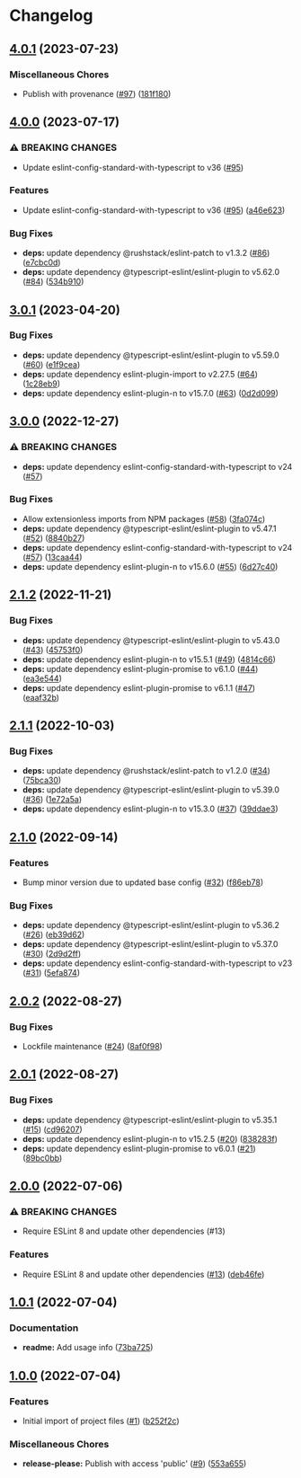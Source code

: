 # Changelog

## [4.0.1](https://github.com/meyfa/eslint-config/compare/v4.0.0...v4.0.1) (2023-07-23)


### Miscellaneous Chores

* Publish with provenance ([#97](https://github.com/meyfa/eslint-config/issues/97)) ([181f180](https://github.com/meyfa/eslint-config/commit/181f18049020ade5cf0f58003ac919b60baae671))

## [4.0.0](https://github.com/meyfa/eslint-config/compare/v3.0.1...v4.0.0) (2023-07-17)


### ⚠ BREAKING CHANGES

* Update eslint-config-standard-with-typescript to v36 ([#95](https://github.com/meyfa/eslint-config/issues/95))

### Features

* Update eslint-config-standard-with-typescript to v36 ([#95](https://github.com/meyfa/eslint-config/issues/95)) ([a46e623](https://github.com/meyfa/eslint-config/commit/a46e623f84b38fed48b38594ddd22f1f5718ec54))


### Bug Fixes

* **deps:** update dependency @rushstack/eslint-patch to v1.3.2 ([#86](https://github.com/meyfa/eslint-config/issues/86)) ([e7cbc0d](https://github.com/meyfa/eslint-config/commit/e7cbc0d790d7275c1f2a46686421e46998b91bc7))
* **deps:** update dependency @typescript-eslint/eslint-plugin to v5.62.0 ([#84](https://github.com/meyfa/eslint-config/issues/84)) ([534b910](https://github.com/meyfa/eslint-config/commit/534b910fa58652baf6d44e2c3d385123d960eeec))

## [3.0.1](https://github.com/meyfa/eslint-config/compare/v3.0.0...v3.0.1) (2023-04-20)


### Bug Fixes

* **deps:** update dependency @typescript-eslint/eslint-plugin to v5.59.0 ([#60](https://github.com/meyfa/eslint-config/issues/60)) ([e1f9cea](https://github.com/meyfa/eslint-config/commit/e1f9cea1d964bd5dfc75e6fe2af81387dadd2cdc))
* **deps:** update dependency eslint-plugin-import to v2.27.5 ([#64](https://github.com/meyfa/eslint-config/issues/64)) ([1c28eb9](https://github.com/meyfa/eslint-config/commit/1c28eb9aeee7d7a67b039d0c562075085cb268c1))
* **deps:** update dependency eslint-plugin-n to v15.7.0 ([#63](https://github.com/meyfa/eslint-config/issues/63)) ([0d2d099](https://github.com/meyfa/eslint-config/commit/0d2d099a35059a5e0792e9a5b8ac608c9f776865))

## [3.0.0](https://github.com/meyfa/eslint-config/compare/v2.1.2...v3.0.0) (2022-12-27)


### ⚠ BREAKING CHANGES

* **deps:** update dependency eslint-config-standard-with-typescript to v24 ([#57](https://github.com/meyfa/eslint-config/issues/57))

### Bug Fixes

* Allow extensionless imports from NPM packages ([#58](https://github.com/meyfa/eslint-config/issues/58)) ([3fa074c](https://github.com/meyfa/eslint-config/commit/3fa074c9a6379b017f8986d63cbb4d6c245a878e))
* **deps:** update dependency @typescript-eslint/eslint-plugin to v5.47.1 ([#52](https://github.com/meyfa/eslint-config/issues/52)) ([8840b27](https://github.com/meyfa/eslint-config/commit/8840b27feb9940ee3ba6750da6719736b62c0740))
* **deps:** update dependency eslint-config-standard-with-typescript to v24 ([#57](https://github.com/meyfa/eslint-config/issues/57)) ([13caa44](https://github.com/meyfa/eslint-config/commit/13caa44cc8e46255d3df489a0e33445bbccd86f7))
* **deps:** update dependency eslint-plugin-n to v15.6.0 ([#55](https://github.com/meyfa/eslint-config/issues/55)) ([6d27c40](https://github.com/meyfa/eslint-config/commit/6d27c404f1545300f35492ca0f53c8cb6441556d))

## [2.1.2](https://github.com/meyfa/eslint-config/compare/v2.1.1...v2.1.2) (2022-11-21)


### Bug Fixes

* **deps:** update dependency @typescript-eslint/eslint-plugin to v5.43.0 ([#43](https://github.com/meyfa/eslint-config/issues/43)) ([45753f0](https://github.com/meyfa/eslint-config/commit/45753f0515e56dd9e2176cc85ff70ed459be5582))
* **deps:** update dependency eslint-plugin-n to v15.5.1 ([#49](https://github.com/meyfa/eslint-config/issues/49)) ([4814c66](https://github.com/meyfa/eslint-config/commit/4814c6604a76bbc84a7c5db1a2405cf39066c498))
* **deps:** update dependency eslint-plugin-promise to v6.1.0 ([#44](https://github.com/meyfa/eslint-config/issues/44)) ([ea3e544](https://github.com/meyfa/eslint-config/commit/ea3e5444de429a1b435680158de7dede77d08d6c))
* **deps:** update dependency eslint-plugin-promise to v6.1.1 ([#47](https://github.com/meyfa/eslint-config/issues/47)) ([eaaf32b](https://github.com/meyfa/eslint-config/commit/eaaf32b054233b3874f8a5fb76a18c299239c866))

## [2.1.1](https://github.com/meyfa/eslint-config/compare/v2.1.0...v2.1.1) (2022-10-03)


### Bug Fixes

* **deps:** update dependency @rushstack/eslint-patch to v1.2.0 ([#34](https://github.com/meyfa/eslint-config/issues/34)) ([75bca30](https://github.com/meyfa/eslint-config/commit/75bca30e78d35ae5746ef30581efa9bdf8cd0603))
* **deps:** update dependency @typescript-eslint/eslint-plugin to v5.39.0 ([#36](https://github.com/meyfa/eslint-config/issues/36)) ([1e72a5a](https://github.com/meyfa/eslint-config/commit/1e72a5aa833e584503e1f176e04c528edab49ccf))
* **deps:** update dependency eslint-plugin-n to v15.3.0 ([#37](https://github.com/meyfa/eslint-config/issues/37)) ([39ddae3](https://github.com/meyfa/eslint-config/commit/39ddae321372664954db8014b7027bdc40a9375a))

## [2.1.0](https://github.com/meyfa/eslint-config/compare/v2.0.2...v2.1.0) (2022-09-14)


### Features

* Bump minor version due to updated base config ([#32](https://github.com/meyfa/eslint-config/issues/32)) ([f86eb78](https://github.com/meyfa/eslint-config/commit/f86eb78bcce94a8c59489d5d858e75451e1f581b))


### Bug Fixes

* **deps:** update dependency @typescript-eslint/eslint-plugin to v5.36.2 ([#26](https://github.com/meyfa/eslint-config/issues/26)) ([eb39d62](https://github.com/meyfa/eslint-config/commit/eb39d62b2db290b6ce21a7dda4f3575ad5ec5ee7))
* **deps:** update dependency @typescript-eslint/eslint-plugin to v5.37.0 ([#30](https://github.com/meyfa/eslint-config/issues/30)) ([2d9d2ff](https://github.com/meyfa/eslint-config/commit/2d9d2ff87c734f0201c108d60c10e318f4478b67))
* **deps:** update dependency eslint-config-standard-with-typescript to v23 ([#31](https://github.com/meyfa/eslint-config/issues/31)) ([5efa874](https://github.com/meyfa/eslint-config/commit/5efa8748f68aaa6c8cc7dbae7237f823899e3316))

## [2.0.2](https://github.com/meyfa/eslint-config/compare/v2.0.1...v2.0.2) (2022-08-27)


### Bug Fixes

* Lockfile maintenance ([#24](https://github.com/meyfa/eslint-config/issues/24)) ([8af0f98](https://github.com/meyfa/eslint-config/commit/8af0f980ec30c9eb044d6783e04e8fd3422812e7))

## [2.0.1](https://github.com/meyfa/eslint-config/compare/v2.0.0...v2.0.1) (2022-08-27)


### Bug Fixes

* **deps:** update dependency @typescript-eslint/eslint-plugin to v5.35.1 ([#15](https://github.com/meyfa/eslint-config/issues/15)) ([cd96207](https://github.com/meyfa/eslint-config/commit/cd9620788abd5d1aca14ef76ab0afa238eff6089))
* **deps:** update dependency eslint-plugin-n to v15.2.5 ([#20](https://github.com/meyfa/eslint-config/issues/20)) ([838283f](https://github.com/meyfa/eslint-config/commit/838283f3350311cf4fdcd250eaa4cea22c642cae))
* **deps:** update dependency eslint-plugin-promise to v6.0.1 ([#21](https://github.com/meyfa/eslint-config/issues/21)) ([89bc0bb](https://github.com/meyfa/eslint-config/commit/89bc0bba0585c2be231b0c9af3a725df30881c97))

## [2.0.0](https://github.com/meyfa/eslint-config/compare/v1.0.1...v2.0.0) (2022-07-06)


### ⚠ BREAKING CHANGES

* Require ESLint 8 and update other dependencies (#13)

### Features

* Require ESLint 8 and update other dependencies ([#13](https://github.com/meyfa/eslint-config/issues/13)) ([deb46fe](https://github.com/meyfa/eslint-config/commit/deb46fe47c2917cc64b38aff1fdb9d6eefaf7d9c))

## [1.0.1](https://github.com/meyfa/eslint-config/compare/v1.0.0...v1.0.1) (2022-07-04)


### Documentation

* **readme:** Add usage info ([73ba725](https://github.com/meyfa/eslint-config/commit/73ba7257c118aab2c5af07a8836efe9e2f0972d8))

## [1.0.0](https://github.com/meyfa/eslint-config/compare/v1.0.0...v1.0.0) (2022-07-04)


### Features

* Initial import of project files ([#1](https://github.com/meyfa/eslint-config/issues/1)) ([b252f2c](https://github.com/meyfa/eslint-config/commit/b252f2c45b929ed5f113c9586de0542e5ac462ee))


### Miscellaneous Chores

* **release-please:** Publish with access 'public' ([#9](https://github.com/meyfa/eslint-config/issues/9)) ([553a655](https://github.com/meyfa/eslint-config/commit/553a655123622f31612a08d71ad8c0ccefd543f9))
